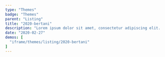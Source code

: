 ```yaml
---
type: "Themes"
badge: "Themes"
parent: "Listing"
title: "2020-bertani"
description: "Lorem ipsum dolor sit amet, consectetur adipiscing elit. Nunc tempus laoreet leo sit amet iaculis."
date: "2020-02-27"
demos: [
  "iframe/themes/listing/2020-bertani"
]
---
```

